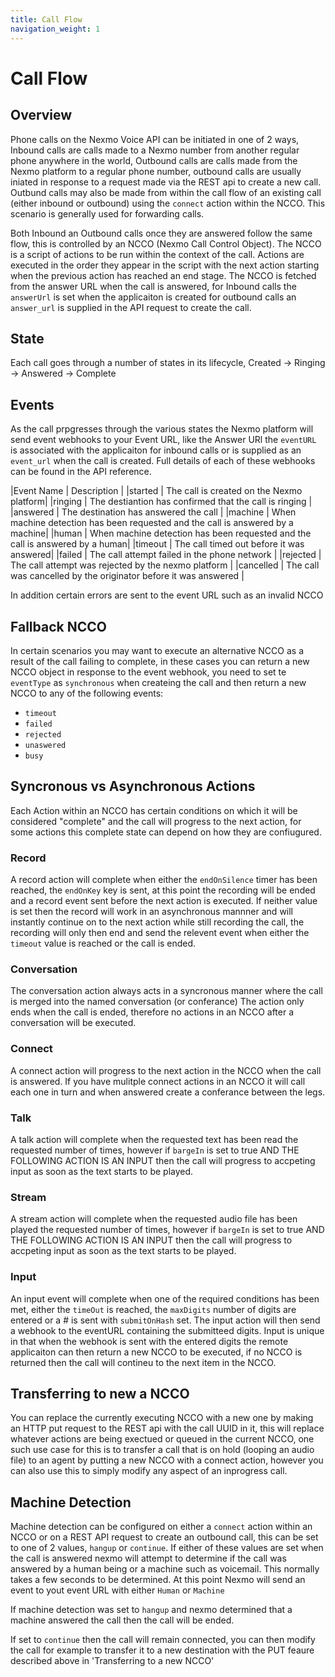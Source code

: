 ```yaml
---
title: Call Flow
navigation_weight: 1
---
```


# Call Flow

## Overview
Phone calls on the Nexmo Voice API can be initiated in one of 2 ways, Inbound calls are calls made to a Nexmo number from another regular phone anywhere in the world, Outbound calls are calls made from the Nexmo platform to a regular phone number, outbound calls are usually iniated in response to a request made via the REST api to create a new call. Outbund calls may also be made from within the call flow of an existing call (either inbound or outbound) using the `connect` action within the NCCO. This scenario is generally used for forwarding calls.

Both Inbound an Outbound calls once they are answered follow the same flow, this is controlled by an NCCO (Nexmo Call Control Object). The NCCO is a script of actions to be run within the context of the call. Actions are executed in the order they appear in the script with the next action starting when the previous action has reached an end stage. The NCCO is fetched from the answer URL when the call is answered, for Inbound calls the `answerUrl` is set when the applicaiton is created for outbound calls an `answer_url` is supplied in the API request to create the call.

## State

Each call goes through a number of states in its lifecycle, 
Created -> Ringing -> Answered -> Complete

## Events
As the call prpgresses through the various states the Nexmo platform will send event webhooks to your Event URL, like the Answer URl the `eventURL` is associated with the applicaiton for inbound calls or is supplied as an `event_url` when the call is created. Full details of each of these webhooks can be found in the API reference.

|Event Name | Description |
|started    | The call is created on the Nexmo platform|
|ringing    | The destiantion has confirmed that the call is ringing |
|answered   | The destination has answered the call |
|machine    | When machine detection has been requested and the call is answered by a machine|
|human      | When machine detection has been requested and the call is answered by a human|
|timeout    | The call timed out before it was answered|
|failed     | The call attempt failed in the phone network |
|rejected   | The call attempt was rejected by the nexmo platform |
|cancelled  | The call was cancelled by the originator before it was answered |

In addition certain errors are sent to the event URL such as an invalid NCCO

## Fallback NCCO
In certain scenarios you may want to execute an alternative NCCO as a result of the call failing to complete, in these cases you can return a new  NCCO object in response to the event webhook, you need to set te `eventType` as `synchronous` when createing the call and then return a new NCCO to any of the following events:

- `timeout`
- `failed`
- `rejected`
- `unaswered`
- `busy`

## Syncronous vs Asynchronous Actions

Each Action within an NCCO has certain conditions on which it will be considered "complete" and the call will progress to the next action, for some actions this complete state can depend on how they are confiugured.

### Record
A record action will complete when either the `endOnSilence` timer has been reached, the `endOnKey` key is sent,  at this point the recording will be ended and a record event sent before the next action is executed.
If neither value is set then the record will work in an asynchronous mannner and will instantly continue on to the next action while still recording the call, the recording will only then end and send the relevent event when either the `timeout` value is reached or the call is ended.

### Conversation
The conversation action always acts in a syncronous manner where the call is merged into the named conversation (or conferance) The action only ends when the call is ended, therefore no actions in an NCCO after a conversation will be executed.

### Connect
A connect action will progress to the next action in the NCCO when the call is answered. If you have mulitple connect actions in an NCCO it will call each one in turn and when answered create a conferance between the legs.


### Talk
A talk action will complete when the requested text has been read the requested number of times, however if `bargeIn` is set to true AND THE FOLLOWING ACTION IS AN INPUT then the call will progress to accpeting input as soon as the text starts to be played.

### Stream 
A stream action will complete when the requested audio file has been played the requested number of times, however if `bargeIn` is set to true AND THE FOLLOWING ACTION IS AN INPUT then the call will progress to accpeting input as soon as the text starts to be played.

### Input
An input event will complete when one of the required conditions has been met, either the `timeOut` is reached, the `maxDigits` number of digits are entered or a # is sent with `submitOnHash` set. The input action will then send a webhook to the eventURL containing the submitteed digits.
Input is unique in that when the webhook is sent with the entered digits the remote applicaiton can then return a new NCCO to be executed, if no NCCO is returned then the call will contineu to the next item in the NCCO.

## Transferring to new a NCCO

You can replace the currently executing NCCO with a new one by making an HTTP put request to the REST api with the call UUID in it, this will replace whatever actions are being exectued or queued in the current NCCO, one such use case for this is to transfer a call that is on hold (looping an audio file) to an agent by putting a new NCCO with a connect action, however you can also use this to simply modify any aspect of an inprogress call.


## Machine Detection
Machine detection can be configured on either a `connect` action within an NCCO or on a REST API request to create an outbound call, this can be set to one of 2 values, `hangup` or `continue`. If either of these values are set when the call is answered nexmo will attempt to determine if the call was answered by a human being or a machine such as voicemail. This normally takes a few seconds to be determined. At this point Nexmo will send an event to yout event URL with either `Human` or `Machine`

If machine detection was set to `hangup` and nexmo determined that a machine answered the call then the call will be ended.

If set to `continue` then the call will remain connected, you can then modify the call for example to transfer it to a new destination with the PUT feaure described above in 'Transferring to a new NCCO'
